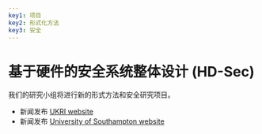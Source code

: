 ```yaml
---
key1: 项目
key2: 形式化方法
key3: 安全
---
```


# 基于硬件的安全系统整体设计 (HD-Sec) #

我们的研究小组将进行新的形式方法和安全研究项目。
- 新闻发布  [UKRI website](https://www.ukri.org/news/government-invests-10-million-to-help-make-future-technologies-more-secure/)
- 新闻发布  [University of Southampton website](https://www.southampton.ac.uk/news/2020/06/hd-sec-cyber-security.page)
